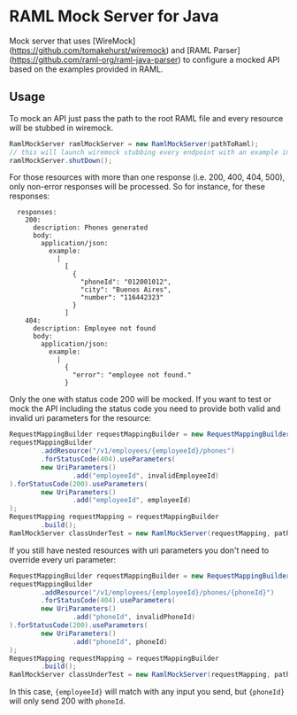 # RAML Mock Server for Java

Mock server that uses [WireMock] (https://github.com/tomakehurst/wiremock) and [RAML Parser] (https://github.com/raml-org/raml-java-parser) to configure a mocked API based on the examples provided in RAML. 

## Usage

To mock an API just pass the path to the root RAML file and every resource will be stubbed in wiremock. 

```java
RamlMockServer ramlMockServer = new RamlMockServer(pathToRaml);
// this will launch wiremock stubbing every endpoint with an example in the RAML file. 
ramlMockServer.shutDown();
```

For those resources with more than one response (i.e. 200, 400, 404, 500), only non-error responses will be processed. 
So for instance, for these responses: 
```raml
  responses:
    200:
      description: Phones generated
      body:
        application/json:
          example:
            |
              [
                {
                  "phoneId": "012001012",
                  "city": "Buenos Aires",
                  "number": "116442323"
                }
              ]
    404:
      description: Employee not found
      body:
        application/json:
          example:
            |
              {
                "error": "employee not found."
              }
```
Only the one with status code 200 will be mocked. If you want to test or mock the API including the status code you need to provide both valid and invalid uri parameters for the resource: 
```java
RequestMappingBuilder requestMappingBuilder = new RequestMappingBuilderImpl();
requestMappingBuilder
        .addResource("/v1/employees/{employeeId}/phones")
        .forStatusCode(404).useParameters(
        new UriParameters()
                .add("employeeId", invalidEmployeeId)
).forStatusCode(200).useParameters(
        new UriParameters()
                .add("employeeId", employeeId)
);
RequestMapping requestMapping = requestMappingBuilder
        .build();
RamlMockServer classUnderTest = new RamlMockServer(requestMapping, pathToRaml);
```
If you still have nested resources with uri parameters you don't need to override every uri parameter: 
```java
RequestMappingBuilder requestMappingBuilder = new RequestMappingBuilderImpl();
requestMappingBuilder
        .addResource("/v1/employees/{employeeId}/phones/{phoneId}")
        .forStatusCode(404).useParameters(
        new UriParameters()
                .add("phoneId", invalidPhoneId)
).forStatusCode(200).useParameters(
        new UriParameters()
                .add("phoneId", phoneId)
);
RequestMapping requestMapping = requestMappingBuilder
        .build();
RamlMockServer classUnderTest = new RamlMockServer(requestMapping, pathToRaml);
```
In this case, `{employeeId}` will match with any input you send, but `{phoneId}` will only send 200 with `phoneId`. 

